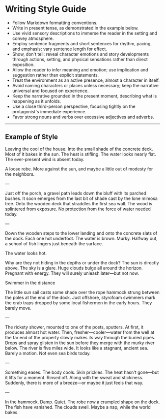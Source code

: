 # Writing Style Guide

- Follow Markdown formatting conventions.
- Write in present tense, as demonstrated in the example below.
- Use vivid sensory descriptions to immerse the reader in the setting and convey atmosphere.
- Employ sentence fragments and short sentences for rhythm, pacing, and emphasis; vary sentence length for effect.
- Show, don't tell: reveal character emotions and story developments through actions, setting, and physical sensations rather than direct exposition.
- Allow the reader to infer meaning and emotion; use implication and suggestion rather than explicit statements.
- Treat the environment as an active presence, almost a character in itself.
- Avoid naming characters or places unless necessary; keep the narrative universal and focused on experience.
- Keep the narrative grounded in the present moment, describing what is happening as it unfolds.
- Use a close third-person perspective, focusing tightly on the protagonist's immediate experience.
- Favor strong nouns and verbs over excessive adjectives and adverbs.

---

## Example of Style

Leaving the cool of the house. Into the small shade of the concrete deck. Most of it bakes in the sun. The heat is stifling. The water looks nearly flat. The ever-present wind is absent today.

A loose robe. More against the sun, and maybe a little out of modesty for the neighbors.

—

Just off the porch, a gravel path leads down the bluff with its parched bushes. It soon emerges from the last bit of shade cast by the lone mimosa tree. Onto the wooden deck that straddles the first sea wall. The wood is splintered from exposure. No protection from the force of water needed today.

—

Down the wooden steps to the lower landing and onto the concrete slats of the dock. Each one hot underfoot. The water is brown. Murky. Halfway out, a school of fish lingers just beneath the surface.

The water looks hot.

Why are they not hiding in the depths or under the dock? The sun is directly above. The sky is a glare. Huge clouds bulge all around the horizon. Pregnant with energy. They will surely unleash later—but not now.

Swimmer in the distance

The little sun sail casts some shade over the rope hammock strung between the poles at the end of the dock. Just offshore, styrofoam swimmers mark the crab traps dropped by some local fishermen in the early hours. They barely move.

—

The rickety shower, mounted to one of the posts, sputters. At first, it produces almost hot water. Then, fresher—cooler—water from the well at the far end of the property slowly makes its way through the buried pipes. Drops and spray glisten in the sun before they merge with the murky river below. The river is five miles wide. It looks like a stagnant, ancient sea. Barely a motion. Not even sea birds today.

—

Something eases. The body cools. Skin prickles. The heat hasn't gone—but it lifts for a moment. Rinsed off. Along with the sweat and stickiness. Suddenly, there is more of a breeze—or maybe it just feels that way.

—

In the hammock. Damp. Quiet. The robe now a crumpled shape on the dock. The fish have vanished. The clouds swell. Maybe a nap, while the world bakes. 